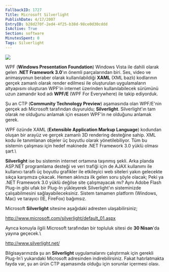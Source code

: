 ```yaml
---
FallbackID: 1727
Title: Microsoft Silverlight
PublishDate: 4/17/2007
EntryID: b28d270f-2ed4-4f25-b38d-98ce0d30cddd
IsActive: True
Section: software
MinutesSpent: 0
Tags: Silverlight
---
```

![](http://cdn.daron.yondem.com/assets/1727/silverlight.gif)

WPF (**Windows Presentation Foundation**) Windows Vista ile dahili
olarak gelen .**NET Framework 3.0**'ın önemli parçalarından biri. Ses,
video ve animasyonun beraber olarak kullanılabildiği **XAML** (XML
bazlı) kodlarının gerçek zamanlı olarak render edilmesi ile oluşturulan
uygulamaların altyapısını oluşturan WPF'in internet üzerinden
kullanılabilecek sürümünü uzun zamandır kod adı **WPF/E** (WPF For
Everywhere) ile takip ediyorduk.

Şu an CTP (**Community Technology Preview**) aşamasında olan WPF/E'nin
gerçek adı Microsoft tarafından duyuruldu; **Silverlight**.
Silverlight'ın tam olarak ne olduğunu anlamak için esasen WPF'in ne
olduğunu anlamak gerek.

WPF özünde XAML (**Extensible Application Markup Language**) kodundan
oluşan bir arayüz ve gerçek zamanlı 3D rendering desteğine sahip. XML
kodu ile tanımlanan objeler üç boyutlu olarak yönetilebiliyor. Tüm bu
sistemin çalışması için hedef makinede .NET Framework 3.0 yüklü olması
şart.\

**Silverlight** ise bu sistemin internet ortamına taşınmış şekli. Arka
planda ASP.NET programlama desteği ve veri trafiği için de AJAX
kullanımı ile kullanıcı taraflı üç boyutlu grafikler ile etkileyici web
siteleri yakın gelecekte sıkça karşımıza çıkacak. Hemen aklınıza ilk
gelen soru şöyle olacak; Peki ya .NET Framework 3.0 yüklü değilse site
çalışmayacak mı? Aynı Adobe Flash Plug-in gibi ufak bir Plug-In
yükleyerek Silverlight'ın sisteminizde çalışabilmesini
sağlayabileceksiniz. Sistem tamamen platform (Windows, Mac) ve tarayıcı
(IE, FireFox) bağımsız.

Microsoft **Silverlight** sitesine aşağıdaki adresten ulaşabilirsiniz;

<http://www.microsoft.com/silverlight/default_01.aspx>

Ayrıca konuyla ilgili Microsoft tarafından bir topluluk sitesi de **30
Nisan**'da yayına geçecek.\

<http://www.silverlight.net/>

Bilgisayarınızda şu an **Silverlight** uygulamalarını çalıştırmak için
gerekli Plug-In'i yukarıdaki Microsoft adresinden indirebilirsiniz.
Fakat hatırlatmakta fayda var, şu an ürün CTP aşamasında olduğu için
sorunlar içermesi olası.


